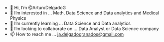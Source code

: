 - 👋 Hi, I’m @ArturoDelgadoG
- 👀 I’m interested in ... Math, Data Science and Data analytics and Medical Physics 
- 🌱 I’m currently learning ... Data Science and Data analytics
- 💞️ I’m looking to collaborate on ... Data Analyst or Data Science company 
- 📫 How to reach me ... ja.delgadogranados@gmail.com

<!---
ArturoDelgadoG/ArturoDelgadoG is a ✨ special ✨ repository because its `README.md` (this file) appears on your GitHub profile.
You can click the Preview link to take a look at your changes.
--->
